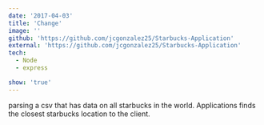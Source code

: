 ```yaml
---
date: '2017-04-03'
title: 'Change'
image: ''
github: 'https://github.com/jcgonzalez25/Starbucks-Application'
external: 'https://github.com/jcgonzalez25/Starbucks-Application'
tech:
  - Node
  - express

show: 'true'
---
```


parsing a csv that has data on all starbucks in the world. Applications finds the closest starbucks location to the client.
